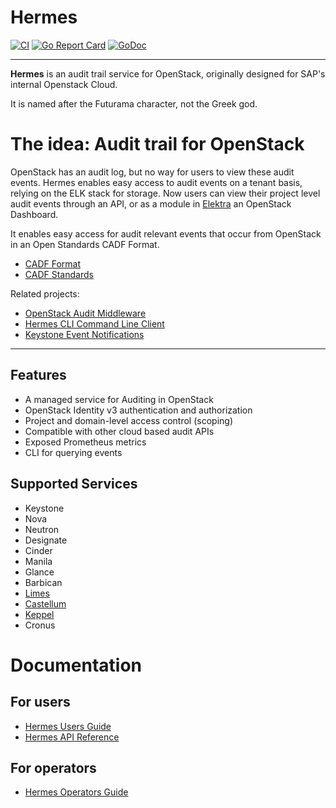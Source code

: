 # Hermes

[![CI](https://github.com/sapcc/hermes/actions/workflows/ci.yaml/badge.svg)](https://github.com/sapcc/hermes/actions/workflows/ci.yaml)
[![Go Report Card](https://goreportcard.com/badge/github.com/sapcc/hermes)](https://goreportcard.com/report/github.com/sapcc/hermes)
[![GoDoc](https://godoc.org/github.com/sapcc/hermes?status.svg)](https://godoc.org/github.com/sapcc/hermes)

----

**Hermes** is an audit trail service for OpenStack, originally designed for SAP's internal Openstack Cloud. 

It is named after the Futurama character, not the Greek god.

# The idea: Audit trail for OpenStack

OpenStack has an audit log, but no way for users to view these audit events. Hermes enables easy access 
to audit events on a tenant basis, relying on the ELK stack for storage. Now users can view their project level
audit events through an API, or as a module in [Elektra](https://github.com/sapcc/elektra) an OpenStack Dashboard.

It enables easy access for audit relevant events that occur from OpenStack in an Open Standards CADF Format.
* [CADF Format](http://www.dmtf.org/sites/default/files/standards/documents/DSP0262_1.0.0.pdf)
* [CADF Standards](http://www.dmtf.org/standards/cadf)

Related projects:
* [OpenStack Audit Middleware](https://github.com/sapcc/openstack-audit-middleware)
* [Hermes CLI Command Line Client](https://github.com/sapcc/hermescli)
* [Keystone Event Notifications](https://docs.openstack.org/keystone/pike/advanced-topics/event_notifications.html)

----

## Features 

* A managed service for Auditing in OpenStack
* OpenStack Identity v3 authentication and authorization
* Project and domain-level access control (scoping)
* Compatible with other cloud based audit APIs 
* Exposed Prometheus metrics
* CLI for querying events 

## Supported Services
* Keystone
* Nova
* Neutron
* Designate
* Cinder
* Manila
* Glance
* Barbican
* [Limes](https://github.com/sapcc/limes)
* [Castellum](https://github.com/sapcc/castellum)
* [Keppel](https://github.com/sapcc/keppel)
* Cronus

# Documentation

## For users

* [Hermes Users Guide](./docs/users/index.md)
* [Hermes API Reference](./docs/users/hermes-v1-reference.md)

## For operators

* [Hermes Operators Guide](./docs/operators/operators-guide.md)

